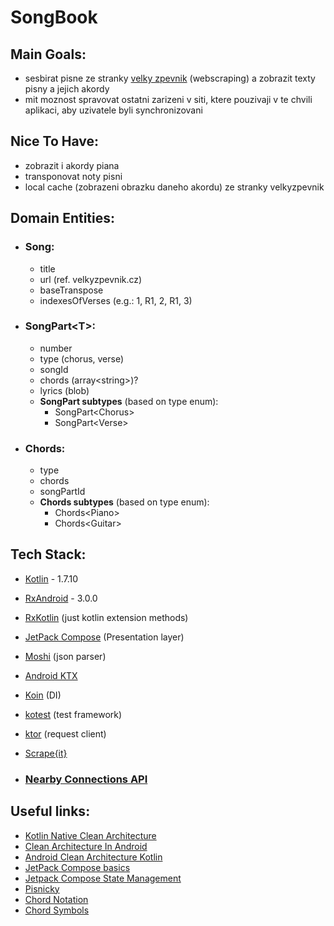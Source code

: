# SongBook

## Main Goals:
- sesbirat pisne ze stranky [velky zpevnik](http://velkyzpevnik.cz) (webscraping) a zobrazit texty pisny a jejich akordy
- mit moznost spravovat ostatni zarizeni v siti, ktere pouzivaji v te chvili aplikaci, aby uzivatele byli synchronizovani

## Nice To Have:
- zobrazit i akordy piana
- transponovat noty pisni
- local cache (zobrazeni obrazku daneho akordu) ze stranky velkyzpevnik

## Domain Entities:
- ### Song: 
    - title
    - url (ref. velkyzpevnik.cz)
    - baseTranspose
    - indexesOfVerses (e.g.: 1, R1, 2, R1, 3)
- ### SongPart\<T>:
    - number
    - type (chorus, verse)
    - songId
    - chords (array\<string>)?
    - lyrics (blob)
    - __SongPart subtypes__ (based on type enum):
        - SongPart\<Chorus>
        - SongPart\<Verse>
- ### Chords:
    - type
    - chords
    - songPartId
    - __Chords subtypes__ (based on type enum):
        - Chords\<Piano>
        - Chords\<Guitar>

## Tech Stack:
- [Kotlin]() - 1.7.10
- [RxAndroid]() - 3.0.0
- [RxKotlin]() (just kotlin extension methods)
- [JetPack Compose](https://developer.android.com/jetpack/compose) (Presentation layer)
- [Moshi](https://github.com/square/moshi) (json parser)
- [Android KTX](https://developer.android.com/kotlin/ktx?ref=hackernoon.com)
- [Koin](https://insert-koin.io/?ref=hackernoon.com) (DI)
- [kotest](https://kotest.io/) (test framework)
- [ktor](https://ktor.io/docs/getting-started-ktor-client.html#make-request) (request client)
- [Scrape{it}](https://docs.skrape.it/docs/)

- ### [Nearby Connections API](https://developers.google.com/nearby/connections/overview)

## Useful links:
- [Kotlin Native Clean Architecture](https://proandroiddev.com/clean-architecture-example-with-kotlin-multiplatform-c361bb283fd0?gi=da2a47bbfaa5)
- [Clean Architecture In Android](https://www.geeksforgeeks.org/what-is-clean-architecture-in-android/#:~:text=Clean%20architecture%20is%20a%20method,goal%20should%20be%20rendered%20obsolete.)
- [Android Clean Architecture Kotlin](https://github.com/android10/Android-CleanArchitecture-Kotlin/)
- [JetPack Compose basics](https://www.youtube.com/watch?v=qvDo0SKR8-k)
- [Jetpack Compose State Management](https://www.raywenderlich.com/30172122-managing-state-in-jetpack-compose)
- [Pisnicky](https://www.pisnicky.cz)
- [Chord Notation](https://en.wikipedia.org/wiki/Chord_notation)
- [Chord Symbols](https://jazz-library.com/articles/chord-symbols/)